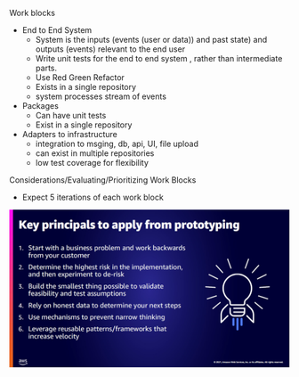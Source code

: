 
Work blocks
- End to End System
    - System is the inputs (events (user or data)) and past state) and outputs (events) relevant to the end user
    - Write unit tests for the end to end system , rather than intermediate parts.
    - Use Red Green Refactor
    - Exists in a single repository
    - system processes stream of events
- Packages
    - Can have unit tests
    - Exist in a single repository
- Adapters to infrastructure
    - integration to msging, db, api, UI, file upload
    - can exist in multiple repositories
    - low test coverage for flexibility


Considerations/Evaluating/Prioritizing Work Blocks
- Expect 5 iterations of each work block




![](./images/how-to-prototype.png)
